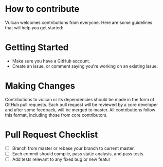 # How to contribute 

Vulcan welcomes contributions from everyone. Here are some guidelines that will help you get started: 

# Getting Started 

* Make sure you have a GitHub account. 
* Create an issue, or comment saying you're working on an existing issue. 

# Making Changes 

Contributions to vulcan or its dependencies should be made in the form of GitHub pull requests. Each pull request will be reviewed by a core developer and after some feedback, will be merged to master. All contributions follow this format, including those from core contributors. 

# Pull Request Checklist 

* [ ] Branch from master or rebase your branch to current master. 
* [ ] Each commit should compile, pass static analysis, and pass tests. 
* [ ] Add tests relevant to any fixed bug or new featur
